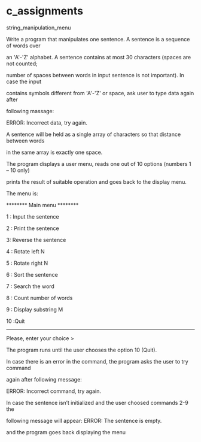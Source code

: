 # c_assignments
string_manipulation_menu

  Write a program that manipulates one sentence. A sentence is a sequence of words over
  
  an 'A'-'Z' alphabet. A sentence contains at most 30 characters (spaces are not counted;
  
  number of spaces between words in input sentence is not important). In case the input
  
  contains symbols different from 'A'-'Z' or space, ask user to type data again after
  
  following massage:
  
  ERROR: Incorrect data, try again.
  
  A sentence will be held as a single array of characters so that distance between words
  
  in the same array is exactly one space.
  
  The program displays a user menu, reads one out of 10 options (numbers 1 – 10 only)
  
  prints the result of suitable operation and goes back to the display menu.
  
  The menu is:

  
  ******** Main menu ********
  
  1 : Input the sentence
  
  2 : Print the sentence
  
  3: Reverse the sentence
  
  4 : Rotate left N
  
  5 : Rotate right N
  
  6 : Sort the sentence
  
  7 : Search the word
  
  8 : Count number of words
  
  9 : Display substring M
  
  10 :Quit
  
  ****************************
  
  Please, enter your choice >



The program runs until the user chooses the option 10 (Quit).

In case there is an error in the command, the program asks the user to try command

again after following message:

ERROR: Incorrect command, try again.

In case the sentence isn’t initialized and the user choosed commands 2-9 the

following message will appear: ERROR: The sentence is empty.

and the program goes back displaying the menu
